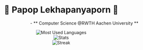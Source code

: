 <h1 align="center">
  👾 Papop Lekhapanyaporn 👾
</h1>
<p align="right">- ** Computer Science @RWTH Aachen University ** </p>

<p align="center">
  <img src="https://github-readme-stats.vercel.app/api/top-langs?username=Retaehc-pop&show_icons=true&locale=en&layout=compact&theme=city_lights&hide_border=true" alt="Most Used Languages" />
  <br />
  <img src="https://github-readme-stats.vercel.app/api?username=Retaehc-pop&show_icons=true&locale=en&theme=city_lights&hide_border=true" alt="Stats" />
  <br />
  <img src="https://streak-stats.demolab.com?user=Retaehc-pop&theme=city-lights&hide_border=true&date_format=j%2Fn%5B%2FY%5D" alt="Streak" />
</p>

<!-- [![Retaehc_pop's GitHub stats](https://github-readme-stats.vercel.app/api?username=Retaehc-pop&show_icons=true&theme=cobalt)](https://github.com/Retaehc-pop/github-readme-stats)
[![Top Langs](https://github-readme-stats.vercel.app/api/top-langs/?username=Retaehc-pop&langs_count=8&layout=compact&theme=cobalt)](https://github.com/Retaehc-pop/github-readme-stats) -->
